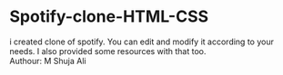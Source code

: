 # Spotify-clone-HTML-CSS
i created clone of spotify. You can edit and modify it according to your needs. I also provided some resources with that too.<br/>Authour: M Shuja Ali
